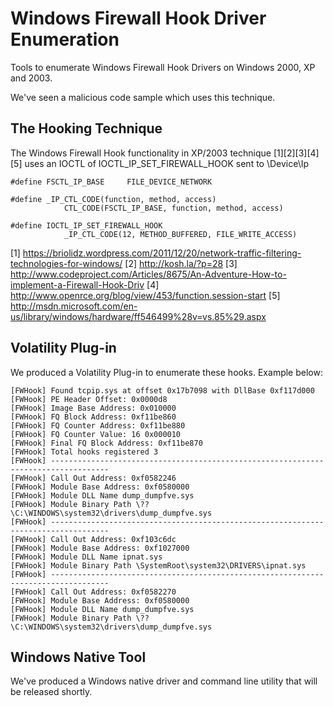 # Windows Firewall Hook Driver Enumeration
Tools to enumerate Windows Firewall Hook Drivers on Windows 2000, XP and 2003.

We've seen a malicious code sample which uses this technique.

## The Hooking Technique

The Windows Firewall Hook functionality in XP/2003 technique [1][2][3][4][5] uses an IOCTL of IOCTL_IP_SET_FIREWALL_HOOK sent to \Device\Ip

```
#define FSCTL_IP_BASE     FILE_DEVICE_NETWORK

#define _IP_CTL_CODE(function, method, access) 
            CTL_CODE(FSCTL_IP_BASE, function, method, access)

#define IOCTL_IP_SET_FIREWALL_HOOK  
            _IP_CTL_CODE(12, METHOD_BUFFERED, FILE_WRITE_ACCESS)
```

[1] https://briolidz.wordpress.com/2011/12/20/network-traffic-filtering-technologies-for-windows/
[2] http://kosh.la/?p=28
[3] http://www.codeproject.com/Articles/8675/An-Adventure-How-to-implement-a-Firewall-Hook-Driv
[4] http://www.openrce.org/blog/view/453/function.session-start
[5] http://msdn.microsoft.com/en-us/library/windows/hardware/ff546499%28v=vs.85%29.aspx


## Volatility Plug-in
We produced a Volatility Plug-in to enumerate these hooks. Example below:

```
[FWHook] Found tcpip.sys at offset 0x17b7098 with DllBase 0xf117d000
[FWHook] PE Header Offset: 0x0000d8
[FWHook] Image Base Address: 0x010000
[FWHook] FQ Block Address: 0xf11be860
[FWHook] FQ Counter Address: 0xf11be880
[FWHook] FQ Counter Value: 16 0x000010
[FWHook] Final FQ Block Address: 0xf11be870
[FWHook] Total hooks registered 3
[FWHook] -----------------------------------------------------------------------------------
[FWHook] Call Out Address: 0xf0582246
[FWHook] Module Base Address: 0xf0580000
[FWHook] Module DLL Name dump_dumpfve.sys
[FWHook] Module Binary Path \??\C:\WINDOWS\system32\drivers\dump_dumpfve.sys
[FWHook] -----------------------------------------------------------------------------------
[FWHook] Call Out Address: 0xf103c6dc
[FWHook] Module Base Address: 0xf1027000
[FWHook] Module DLL Name ipnat.sys
[FWHook] Module Binary Path \SystemRoot\system32\DRIVERS\ipnat.sys
[FWHook] -----------------------------------------------------------------------------------
[FWHook] Call Out Address: 0xf0582270
[FWHook] Module Base Address: 0xf0580000
[FWHook] Module DLL Name dump_dumpfve.sys
[FWHook] Module Binary Path \??\C:\WINDOWS\system32\drivers\dump_dumpfve.sys
```

## Windows Native Tool
We've produced a Windows native driver and command line utility that will be released shortly.